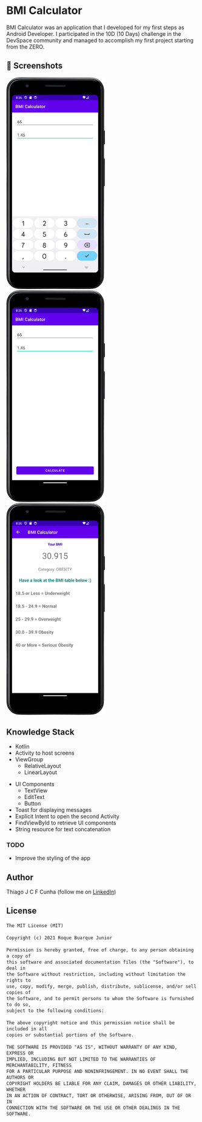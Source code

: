 # BMI Calculator
BMI Calculator was an application that I developed for my first steps as Android Developer. I participated in the 10D (10 Days) challenge in the DevSpace community and managed to accomplish my first project starting from the ZERO.

## :camera_flash: Screenshots
<!-- You can add more screenshots here if you like -->
<img src="/Screenshot_20240405_203611.png" width="260">&emsp;<img src="Screenshot_20240405_203626.png" width="260"><img src="Screenshot_20240405_203637.png" width="260">

## Knowledge Stack
* Kotlin
* Activity to host screens
* ViewGroup
    * RelativeLayout
    * LinearLayout
- UI Components
    - TextView
    - EditText
    - Button
- Toast for displaying messages
- Explicit Intent to open the second Activity
- FindViewById to retrieve UI components
- String resource for text concatenation


### TODO
- Improve the styling of the app

## Author
Thiago J C F Cunha (follow me on [LinkedIn](https://www.linkedin.com/in/thiago-cunha-7270b52b9/))

## License
```
The MIT License (MIT)

Copyright (c) 2021 Roque Buarque Junior

Permission is hereby granted, free of charge, to any person obtaining a copy of
this software and associated documentation files (the "Software"), to deal in
the Software without restriction, including without limitation the rights to
use, copy, modify, merge, publish, distribute, sublicense, and/or sell copies of
the Software, and to permit persons to whom the Software is furnished to do so,
subject to the following conditions:

The above copyright notice and this permission notice shall be included in all
copies or substantial portions of the Software.

THE SOFTWARE IS PROVIDED "AS IS", WITHOUT WARRANTY OF ANY KIND, EXPRESS OR
IMPLIED, INCLUDING BUT NOT LIMITED TO THE WARRANTIES OF MERCHANTABILITY, FITNESS
FOR A PARTICULAR PURPOSE AND NONINFRINGEMENT. IN NO EVENT SHALL THE AUTHORS OR
COPYRIGHT HOLDERS BE LIABLE FOR ANY CLAIM, DAMAGES OR OTHER LIABILITY, WHETHER
IN AN ACTION OF CONTRACT, TORT OR OTHERWISE, ARISING FROM, OUT OF OR IN
CONNECTION WITH THE SOFTWARE OR THE USE OR OTHER DEALINGS IN THE SOFTWARE.
